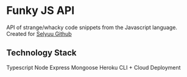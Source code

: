 # Funky JS API
API of strange/whacky code snippets from the Javascript language. 
Created for [Selyuu Github](https://github.com/selyuu/codenogo.io "Github/codenogo.io")

## Technology Stack
Typescript
Node
Express
Mongoose
Heroku CLI + Cloud Deployment
